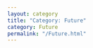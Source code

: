 ```yaml
---
layout: category
title: "Category: Future"
category: Future
permalink: "/Future.html"
---
```


